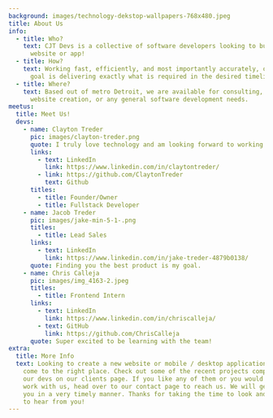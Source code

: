 ```yaml
---
background: images/technology-dekstop-wallpapers-768x480.jpeg
title: About Us
info:
  - title: Who?
    text: CJT Devs is a collective of software developers looking to build your next
      website or app!
  - title: How?
    text: Working fast, efficiently, and most importantly accurately, our ultimate
      goal is delivering exactly what is required in the desired timeline.
  - title: Where?
    text: Based out of metro Detroit, we are available for consulting, application /
      website creation, or any general software development needs.
meetus:
  title: Meet Us!
  devs:
    - name: Clayton Treder
      pic: images/clayton-treder.png
      quote: I truly love technology and am looking forward to working with you!
      links:
        - text: LinkedIn
          link: https://www.linkedin.com/in/claytontreder/
        - link: https://github.com/ClaytonTreder
          text: Github
      titles:
        - title: Founder/Owner
        - title: Fullstack Developer
    - name: Jacob Treder
      pic: images/jake-min-5-1-.png
      titles:
        - title: Lead Sales
      links:
        - text: LinkedIn
          link: https://www.linkedin.com/in/jake-treder-4879b0138/
      quote: Finding you the best product is my goal.
    - name: Chris Calleja
      pic: images/img_4163-2.jpeg
      titles:
        - title: Frontend Intern
      links:
        - text: LinkedIn
          link: https://www.linkedin.com/in/chriscalleja/
        - text: GitHub
          link: https://github.com/ChrisCalleja
      quote: Super excited to be learning with the team!
extra:
  title: More Info
  text: Looking to create a new website or mobile / desktop application? You have
    come to the right place. Check out some of the recent projects completed by
    our devs on our clients page. If you like any of them or you would like to
    work with us, head over to our contact page to reach us. We will get back to
    you in a very timely manner. Thanks for taking the time to look and we hope
    to hear from you!
---
```

